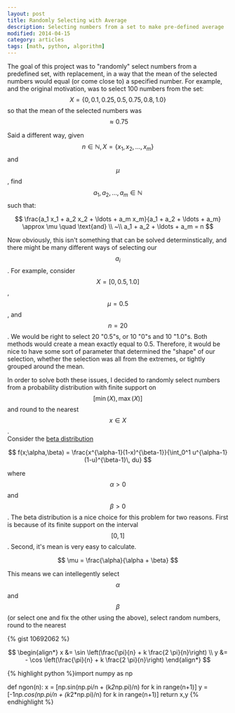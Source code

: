 ```yaml
---
layout: post
title: Randomly Selecting with Average
description: Selecting numbers from a set to make pre-defined average
modified: 2014-04-15
category: articles
tags: [math, python, algorithm]
---
```


The goal of this project was to "randomly" select numbers from a predefined set, with replacement, in a way that the mean of the selected numbers would equal (or come close to) a specified number.
For example, and the original motivation, was to select 100 numbers from the set: $$ X = \left\{0, 0.1, 0.25, 0.5, 0.75, 0.8, 1.0\right\} $$
so that the mean of the selected numbers was $$ \approx 0.75 $$

Said a different way, given $$ n \in \mathbb{N}, X = \left\{x_1, x_2, \ldots, x_m\right\} $$ and $$ \mu $$, find $$ a_1, a_2, \ldots, a_m \in \mathbb{N}$$ such that:

$$ \frac{a_1 x_1 + a_2 x_2 + \ldots + a_m x_m}{a_1 + a_2 + \ldots + a_m} \approx \mu \quad \text{and} \\
~\\
a_1 + a_2 + \ldots + a_m = n
$$

Now obviously, this isn't something that can be solved determinstically, and there might be many different ways of selecting our $$ a_i $$.
For example, consider $$ X = [0, 0.5, 1.0] $$, $$ \mu = 0.5 $$, and $$ n = 20 $$.
We would be right to select 20 "0.5"s, or 10 "0"s and 10 "1.0"s.
Both methods would create a mean exactly equal to 0.5.
Therefore, it would be nice to have some sort of parameter that determined the "shape" of our selection, whether the selection was all from the extremes, or tightly grouped around the mean.

In order to solve both these issues, I decided to randomly select numbers from a probability distribution with finite support on $$ [\min(X), \max(X)] $$ and round to the nearest $$ x \in X $$.  
Consider the [beta distribution](http://en.wikipedia.org/wiki/Beta_distribution) 

$$ f(x;\alpha,\beta) = \frac{x^{\alpha-1}(1-x)^{\beta-1}}{\int_0^1 u^{\alpha-1} (1-u)^{\beta-1}\, du} $$

where $$ \alpha > 0 $$ and $$ \beta > 0 $$.
The beta distribution is a nice choice for this problem for two reasons. 
First is because of its finite support on the interval $$ [0, 1] $$.
Second, it's mean is very easy to calculate.

$$ \mu = \frac{\alpha}{\alpha + \beta} $$

This means we can intellegently select $$ \alpha $$ and $$ \beta $$ (or select one and fix the other using the above), select random numbers, round to the nearest 

{% gist 10692062 %}

$$
\begin{align*}
x &= \sin \left(\frac{\pi}{n} + k \frac{2 \pi}{n}\right) \\
y &= - \cos \left(\frac{\pi}{n} + k \frac{2 \pi}{n}\right)
\end{align*}
$$


{% highlight python %}import numpy as np

def ngon(n):
    x = [np.sin(np.pi/n + (k*2*np.pi)/n) for k in range(n+1)]
    y = [-1*np.cos(np.pi/n + (k*2*np.pi)/n) for k in range(n+1)]
    return x,y
{% endhighlight %}

